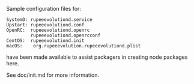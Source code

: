 Sample configuration files for:
```
SystemD: rupeeevolutiond.service
Upstart: rupeeevolutiond.conf
OpenRC:  rupeeevolutiond.openrc
         rupeeevolutiond.openrcconf
CentOS:  rupeeevolutiond.init
macOS:    org.rupeeevolution.rupeeevolutiond.plist
```
have been made available to assist packagers in creating node packages here.

See doc/init.md for more information.
